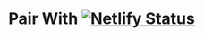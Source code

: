 # Pair With [![Netlify Status](https://api.netlify.com/api/v1/badges/3699f837-15c2-45c6-8363-b7b1507ceb48/deploy-status)](https://pair-with.netlify.app)

